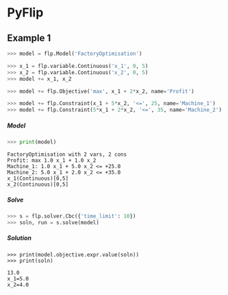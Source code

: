 # PyFlip

## Example 1

```python
>>> model = flp.Model('FactoryOptimisation')
```

```python
>>> x_1 = flp.variable.Continuous('x_1', 0, 5)
>>> x_2 = flp.variable.Continuous('x_2', 0, 5)
>>> model += x_1, x_2
```

```python
>>> model += flp.Objective('max', x_1 + 2*x_2, name='Profit')
```

```python
>>> model += flp.Constraint(x_1 + 5*x_2, '<=', 25, name='Machine_1')
>>> model += flp.Constraint(5*x_1 + 2*x_2, '<=', 35, name='Machine_2')
```


##### Model
```python
>>> print(model)
```
```
FactoryOptimisation with 2 vars, 2 cons
Profit: max 1.0 x_1 + 1.0 x_2
Machine_1: 1.0 x_1 + 5.0 x_2 <= +25.0
Machine_2: 5.0 x_1 + 2.0 x_2 <= +35.0
x_1(Continuous)[0,5]
x_2(Continuous)[0,5]
```

##### Solve
```python
>>> s = flp.solver.Cbc({'time_limit': 10})
>>> soln, run = s.solve(model)
```

##### Solution
```
>>> print(model.objective.expr.value(soln))
>>> print(soln)
```
```
13.0
x_1=5.0
x_2=4.0
```